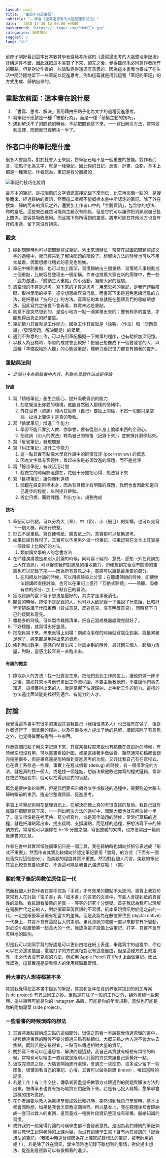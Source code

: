 ```yaml
---
layout: post
title:  "筆記不只是筆記"
subtitle: "——學會《邊寫邊思考的大腦整理筆記法》"
date:   2018-12-30 12:00:00 +0800
background: 'https://i.imgur.com/9MxOGEx.jpg'
categories: 讀書筆記
suggest: 5
lang: "zh"
---
```


前陣子剛好看到這本日本教育學者齋藤孝所寫的《邊寫邊思考的大腦整理筆記法》評價還算不錯，因此就把這本書買了下來，讀完之後，覺得雖然未必同意作者所有的觀點，但是對於作者的一些論點覺得還滿有意思的。因為這本書我也養成了在生活中隨時隨地留下一些筆記以促進思考，例如這篇就是用我這種「筆記的筆記」的方式生成、歸納出來的。

## 重點放前面：這本書在說什麼

1. 「書寫、思考、解決」善用藉由把點子化為文字的過程促進思考。
2. 寫筆記不應該是一種「被動行為」，而是一種「積極主動的技巧」。
3. 遇到解決不了的問題的時候，不妨把問題寫下來，一一寫出解決方法，常常做到這裡，問題就已經解決一半了。

## 作者口中的筆記是什麼

很多人會認為，對於社會人士來說，抄筆記已經不是一個重要的技能。對作者而言，把點子化為文字，就是一種筆記。因此你的日記、反省、計畫、企劃，基本上都是一種筆記。作者認為，筆記是有分層級的：

![筆記的技巧化說明](https://i.imgur.com/qiq26rk.png)

最基本的筆記，是把眼前的文字資訊直接記錄下來而已，比它再高階一點的，是搜集而來、經過歸納的資訊，然而這二者都不能概括本書中所認定的筆記。除了外在搜集、歸納而來的資訊之外，還要加上作者口中的「主觀資訊」，包含你的想法、你的靈感。這些東西雖然可能跟主題沒有關係，但是它們可以讓你把資訊跟自己扯上關係，更容易吸收應用。而且當下你所得到的靈感，將來可能在其他地方也會有好的用途，留下來沒有損失。

### 觀念

1. 碰到問題時也可以把問題寫成筆記，列出來想辦法：常常在試圖把問題寫成文字的過程中，就已經來到了解決問題的階段了。想解決方法的時候也可以不用太嚴肅，偶爾想想吐槽式的意見也無妨。
2. 筆記中條列重點、也可以加上圖示，習慣歸納出三個重點：習慣將凡事規劃成三個重點，比較容易整理出一個架構。作者也推薦大家在新的團隊中，做一些「腦力激盪」、「歸納三大重點」的小活動，凝聚大家的經驗。
3. 憑空想的不算是思考，寫下來的才算是思考：用來思考的筆記，是我們跨越障礙、取得學問的梯子。憑空想思緒容易混亂，而書寫下來是避免思緒混亂的方法，是把思緒「技巧化」的方法。寫筆記的本身就是在整理我們的思緒跟想法，因此寫完之後會不會再看，其實未必是重點。
4. 創意不是突然想到的，是從小地方一點一滴累積出來的：要有夠多的靈感，才能想得出真正的好靈感。
5. 筆記能力其實就是工作能力，因為工作其實就是「訣竅」（作法）和「問題意識」（發現問題、解決問題）的累積。
6. 遇到不熟悉的工作，可以先用筆記模擬一下做事的程序，也有助於加深記憶。
7. 以教人為目標時，學習的成效會比較好：把自己想像成下一個要發言的人，以這種「準備說給別人聽」的心態做筆記，理解力跟記憶力都會有顯著的提升。

### 重點與法則

* *此部分多為節錄書中內容，列點為具體作法或是評論*

#### 好處

1. 寫「積極筆記」產生企圖心，提升吸收資訊的能力
    1. 刻意營造出你要的環境，就能自然融入那樣的情緒中。
    2. 外在世界（資訊）和內在世界（自己）要扯上關係，不然一切都只是空談。扯得上關係才是真的吸收。
2. 寫「偷學筆記」增進工作能力
    1. 學習不能只靠別人教、你學會，要有從別人身上偷學東西的企圖心。
    2. 把資訊（別人的做法）轉為自己的領悟（記錄下來），並安排計劃學起來。
3. 寫「反省筆記」發現問題
4. 寫「糾正筆記」提升工作能力
    1. 這一點其實有點像大學寫作課中的同儕互評 (peer-review) 的概念
    2. 因為文字具有客觀性，看起來像是必須改進的課題，而不是批評
5. 寫「餘溫筆記」有效活用時間
    1. 趁做完的時候餘溫還在，花個十分鐘把心得、想法寫下來
6. 寫「目標筆記」讓你順利達標
    1. 關鍵在設定目標本身，因為有目標才有明確的課題，我們也會因此知道自己進步的程度，以利提升幹勁。
    2. 設定目標、面對課題、列出方法、規劃完成

#### 技巧

1. 筆記可以列點，可以分為大（章）、中（節）、小（細目）的架構，也可以先寫下一個大概，再進行統整。
2. 形式不是重點，寫在便條紙、廣告紙上的，其實都可以幫助思考。
3. 如果已經有教材了，其實可以不用另外做一份筆記，把筆記寫在文本上其實是一個效率上比較好的方法。
    1. 類似讀文學的人的念書方法
4. 在聆聽演講或是和別人討論的時候，同時寫下疑問、意見、感想（外在資訊加上內在資訊），可以促使我們對訊息的接收能力，即便想到完全沒有關聯的靈感也可以記錄下來——因為所有意見之中，靈感可以說是最重要的部分。
    1. 在和朋友討論的時候，可以用經驗彼此分享；在聽講師說的時候，即便無法跟講師直接討論，也可以在筆記上進行「互動式聆聽」——聆聽、吸收有益的部分、加上一點自己的看法。
5. 獲取資訊的當下寫下想法是最好的，其次才是事後消化。
6. 開會的時候，即便不是記錄的人，也可以大致紀錄一下誰說了什麼話，比較好弄清楚誰講了什麼東西（贊成意見、反對意見、沒有明確意見），同時寫下自己的疑問和意見。
7. 雜務多的時候，可以製作雜務清單，把自己當成機器處理完就好了。
8. 下好標題，就寫得出好靈感。
9. 把抱負寫下來，未來派得上用場：例如沒事做的時候就寫寫企劃案，能量累積足夠了，將來都是用得出來的資產。
10. 條列列出數字，靈感自然冒出來：討論企劃的時候，最好兩三個人一起腦力激盪，列點，靈感比較容易一直跑出來。

#### 有趣的概念

1. 錄取新人的方法：找一批實習生來，把他們丟到工作崗位上，讓他們做一陣子之後，突如其來地考他們畫出工作流程圖，不要主動教他們，不要讓他們事先知道，這樣畫得出來的人，就是掌握了快速歸納、上手新工作的能力。這樣的方法遠比面試能夠找得到適合、有能力的人才。

## 討論

我覺得這本書中有很多的東西其實我自己（我相信滿多人）也已經有在做了，但是作者進行了一個具體的歸納，以及在很多地方提出了他的見解，讀起來除了有意思之外，也覺得確實有得到一些東西。

作者強調把點子用文字記錄下來，其實某種程度來說也有點像在做設計的時候，有時候空想沒有用，可以畫畫看設計圖，或是直接著手做做看，雖然通常初稿都會跟完稿差很多，但是畢竟還是能夠做到促進思考的功能。又好比我自己有在寫程式、也在資工系修過一些課。事實上在程式偵錯 (debug) 的時候，有一個很常見的方法，就是真的找一個人，或是找一個娃娃，想辦法跟他敘述你寫的程式邏輯，常常在敘述的過程中，就可以找得到程式的盲點。

概念是很抽象的東西，但是我們要把它轉為文字或敘述的過程中，需要強迫大腦去歸納眼前的東西，強迫它整理資訊、促進思考。

事實上將筆記術用在整理資訊上，在解決問題上真的有很直接的幫助。我自己就有經驗在把問題寫下來，一一列出解決方法的過程中，問題大概也就先解決掉一半了。這又很像是在考英檢、寫分析寫作、或是寫申論題的時候，常常打草稿的過程，就是把論點寫出來、提出疑問、支撐論點，而這樣的過程，把想法寫下來的歸納方式，常常也可以讓你在 5~10 分鐘之間，寫出整體的架構，也方便寫出一篇前後連貫的文章。

作者在書中其實常常強調筆記只是一個工具，我在歸納時也傾向於把它表述成「形式不重要」，然而作者其實比較傾向於認定筆記要用「書寫」的方式（下面有一個段落探討這個部分），而美觀的程度其實不重要。然而對我個人而言，美觀的筆記其實比較會想要填滿它，不過這可能是我自己強迫症啦！（笑）

### 關於電子筆記與數位原住民一代

然而我個人針對作者在書中認為「手寫」才有效果的觀點不太認同。事實上我對於常常有人在討論「電子書」與「紙本書」的差異的文章中，有些人會提到紙的真實性的論點、看紙跟看螢幕的差異⋯⋯等等的研究十分懷疑。首先我認為我可以理解在電腦世代之前的人，對於螢幕呈現資訊的不習慣。紙本呈現資訊對於這之前的一代，一定是跟螢幕呈現有相當大的差異。但是我認為在數位原住民 (digital native) 一代身上，其實不會有這麼巨大的差別。畢竟資訊的載體一直以來都會有所變動，對於從小就跟螢幕一起長大的一代，我認為電子設備上做筆記、打字，其實不會有天與地的區別。

但是我可以認同手寫的好處是可以更自由地在紙上表達，畢竟寫字的過程中，你也可以在旁邊畫插圖，電腦打字的方式就相對沒有這麼自由，但是這種方式上的差異，未必代表沒有克服的方法，例如用 Apple Pencil 在 iPad 上面做筆記。因此我認為，這其實還是要看個人的使用經驗跟習慣。

### 幹大事的人想得都差不多

其實我覺得在這本書中提到的筆記，其實和近年在資訊界很常提到的附加專案 (side project) 有異曲同工之妙。重點是在除了一般的工作之外，額外累積一些東西。這些東西可能是你的 Instagram 品牌，可能是你的年度規劃，當然也可能是你的附加專案 (side project)。

### 一些看書的時候瑣碎的想法

1. 其實將重點歸納成三點的這個部分，很像之前看一本說視覺傳達原理的書中，提套傳達東西的時候不要分超過三點有點類似。大概三點之內人還不會太失去焦點，同時若是安排得宜，三點可以傳達相對大量的資訊。
2. 關於寫下來可以促進思考、解決問題這點，我自己其實就有經驗有煩惱的時候，常常也可以經由一直寫或是跟別人討論的方式來讓自己感覺好一點。
3. 汲取完資訊之後，大腦會開始進行處理，會遺忘一些細節，或多或少留下一些印象，偶爾回看自己的筆記、心得，其實可以做為目錄 (index) ，喚起當時的記憶。
4. 若是工作上有工作交接，傳承者要盡量把做事方式跟遇到的問題與解決方法列出來，被傳承者也要有技巧地將它們記錄下來。若是有心投入職場，愈早學會這樣的技巧愈好。
5. 在作者說要以教人為目標學習成效比較好時，突然想到我自己學習時，基本上都會同時想，如果是我會怎麼教這個東西。所以基本上，我在聽懂後都會歸納成一套可以教人的東西，進而養成一種將片段資訊整理成有架構、脈絡知識的習慣。
6. 或許我們一般覺得討論的時候學生都不會發表意見，是因為我們傳統的筆記訓練只教學生記得老師的上課內容，而沒有訓練學生寫下含有內在資訊的「記錄想法的筆記」（我國中時還曾經因為在上課寫紀錄想法的筆記，被老師罵的呢！），若是除了外在資訊，學生同時也記錄下聯想到的事情，對於提出想法、促進創意應該可以有很顯著的進步。
